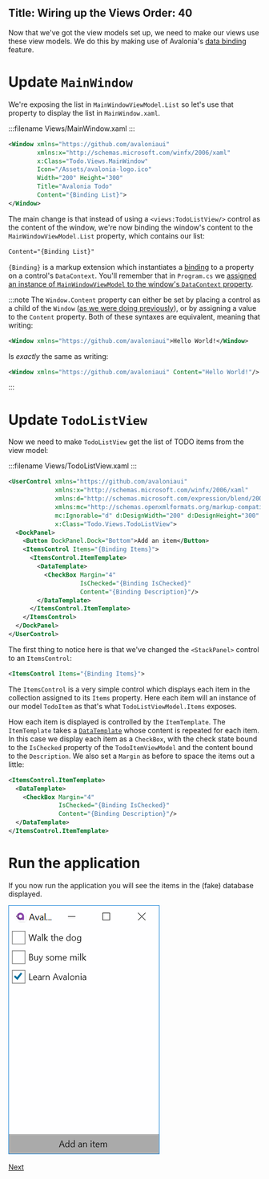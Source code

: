 Title: Wiring up the Views
Order: 40
---

Now that we've got the view models set up, we need to make our views use these view models. We
do this by making use of Avalonia's [data binding](/docs/binding) feature.

# Update `MainWindow`

We're exposing the list in `MainWindowViewModel.List` so let's use that property to display the
list in `MainWindow.xaml`.

:::filename
Views/MainWindow.xaml
:::
```xml
<Window xmlns="https://github.com/avaloniaui"
        xmlns:x="http://schemas.microsoft.com/winfx/2006/xaml"
        x:Class="Todo.Views.MainWindow"
        Icon="/Assets/avalonia-logo.ico"
        Width="200" Height="300"
        Title="Avalonia Todo"
        Content="{Binding List}">
</Window>
```

The main change is that instead of using a `<views:TodoListView/>` control as the content of the
window, we're now binding the window's content to the `MainWindowViewModel.List` property, which
contains our list:

```xml
Content="{Binding List}"
```

`{Binding}` is a markup extension which instantiates a [binding](/docs/binding/bindings) to a 
property on a control's `DataContext`. You'll remember that in `Program.cs` we [assigned an
instance of `MainWindowViewModel` to the window's `DataContext` property](/docs/tutorial/creating-model-viewmodel#creating-an-instance-of-todolistviewmodel).

:::note
The `Window.Content` property can either be set by placing a control as a child of the `Window`
([as we were doing previously](/docs/tutorial/creating-a-view#display-the-view-in-the-window)),
or by assigning a value to the `Content` property. Both of these syntaxes are equivalent, meaning
that writing:

```xml
<Window xmlns="https://github.com/avaloniaui">Hello World!</Window>
```

Is _exactly_ the same as writing:

```xml
<Window xmlns="https://github.com/avaloniaui" Content="Hello World!"/>
```
:::

# Update `TodoListView`

Now we need to make `TodoListView` get the list of TODO items from the view model:

:::filename
Views/TodoListView.xaml
:::
```xml
<UserControl xmlns="https://github.com/avaloniaui"
             xmlns:x="http://schemas.microsoft.com/winfx/2006/xaml"
             xmlns:d="http://schemas.microsoft.com/expression/blend/2008"
             xmlns:mc="http://schemas.openxmlformats.org/markup-compatibility/2006"
             mc:Ignorable="d" d:DesignWidth="200" d:DesignHeight="300"
             x:Class="Todo.Views.TodoListView">
  <DockPanel>
    <Button DockPanel.Dock="Bottom">Add an item</Button>
    <ItemsControl Items="{Binding Items}">
      <ItemsControl.ItemTemplate>
        <DataTemplate>
          <CheckBox Margin="4"
                    IsChecked="{Binding IsChecked}"
                    Content="{Binding Description}"/>
        </DataTemplate>
      </ItemsControl.ItemTemplate>
    </ItemsControl>
  </DockPanel>
</UserControl>
```

The first thing to notice here is that we've changed the `<StackPanel>` control to an `ItemsControl`:

```xml
<ItemsControl Items="{Binding Items}">
```

The `ItemsControl` is a very simple control which displays each item in the collection assigned to
its `Items` property. Here each item will an instance of our model `TodoItem` as that's what
`TodoListViewModel.Items` exposes.

How each item is displayed is controlled by the `ItemTemplate`. The `ItemTemplate` takes a
[`DataTemplate`](/docs/templates/datatemplate) whose content is repeated for each item. In this
case we display each item as a `CheckBox`, with the check state bound to the `IsChecked` property
of the `TodoItemViewModel` and the content bound to the `Description`. We also set a `Margin` as
before to space the items out a little:

```xml
<ItemsControl.ItemTemplate>
  <DataTemplate>
    <CheckBox Margin="4"
              IsChecked="{Binding IsChecked}"
              Content="{Binding Description}"/>
  </DataTemplate>
</ItemsControl.ItemTemplate>
```

# Run the application

If you now run the application you will see the items in the (fake) database displayed.

![The running application](images/wiring-up-views-run.png)

<a class="btn btn-primary" role="button" href="locating-views">
    Next
</a>
